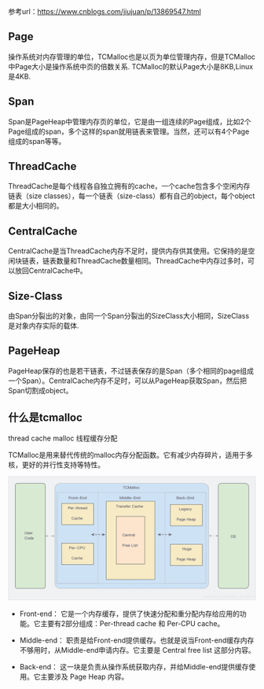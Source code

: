 参考url：https://www.cnblogs.com/jiujuan/p/13869547.html

## Page

操作系统对内存管理的单位，TCMalloc也是以页为单位管理内存，但是TCMalloc中Page大小是操作系统中页的倍数关系. TCMalloc的默认Page大小是8KB,Linux是4KB.

## Span

Span是PageHeap中管理内存页的单位，它是由一组连续的Page组成，比如2个Page组成的span，多个这样的span就用链表来管理。当然，还可以有4个Page组成的span等等。

## ThreadCache

ThreadCache是每个线程各自独立拥有的cache，一个cache包含多个空闲内存链表（size classes），每一个链表（size-class）都有自己的object，每个object都是大小相同的。

## CentralCache

CentralCache是当ThreadCache内存不足时，提供内存供其使用。它保持的是空闲块链表，链表数量和ThreadCache数量相同。ThreadCache中内存过多时，可以放回CentralCache中。

## Size-Class

由Span分裂出的对象，由同一个Span分裂出的SizeClass大小相同，SizeClass是对象内存实际的载体.

## PageHeap

PageHeap保存的也是若干链表，不过链表保存的是Span（多个相同的page组成一个Span）。CentralCache内存不足时，可以从PageHeap获取Span，然后把Span切割成object。

## 什么是tcmalloc

thread cache malloc 线程缓存分配

TCMalloc是用来替代传统的malloc内存分配函数。它有减少内存碎片，适用于多核，更好的并行性支持等特性。

![avatar](/static/images/TCMalloc架构简图.png)

* Front-end：
它是一个内存缓存，提供了快速分配和重分配内存给应用的功能。它主要有2部分组成：Per-thread cache 和 Per-CPU cache。

* Middle-end：
职责是给Front-end提供缓存。也就是说当Front-end缓存内存不够用时，从Middle-end申请内存。它主要是 Central free list 这部分内容。

* Back-end：
这一块是负责从操作系统获取内存，并给Middle-end提供缓存使用。它主要涉及 Page Heap 内容。
